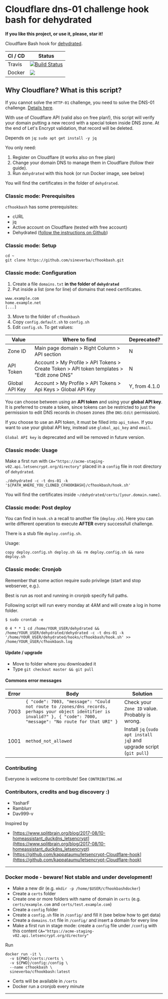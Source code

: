 Cloudflare dns-01 challenge hook bash for dehydrated
====================================================

**If you like this project, or use it, please, star it!**

Cloudflare Bash hook for [dehydrated](https://github.com/lukas2511/dehydrated).

| CI / CD | Status |
| ------- | ------ |
| Travis  | [![Build Status](https://travis-ci.com/sineverba/cfhookbash.svg?branch=master)](https://travis-ci.com/sineverba/cfhookbash) |
| Docker  | [![](https://images.microbadger.com/badges/image/sineverba/cfhookbash.svg)](https://microbadger.com/images/sineverba/cfhookbash "Get your own image badge on microbadger.com") |

## Why Cloudflare? What is this script?

If you cannot solve the `HTTP-01` challenge, you need to solve the DNS-01 challenge. [Details here](https://letsencrypt.org/docs/challenge-types/).

With use of Cloudflare API (valid also on free plan!), this script will verify your domain putting a new record with a special token inside DNS zone.
At the end of Let's Encrypt validation, that record will be deleted.

Depends on `jq`: `sudo apt get install -y jq`

You only need:

1. Register on Cloudflare (it works also on free plan)
2. Change your domain DNS to manage them in Cloudflare (follow their guide).
3. Run `dehydrated` with this hook (or run Docker image, see below)

You will find the certificates in the folder of `dehydrated`.



### Classic mode: Prerequisites

`cfhookbash` has some prerequisites:

+ cURL
+ jq
+ Active account on Cloudflare (tested with free account)
+ Dehydrated ([follow the instructions on Github](https://github.com/dehydrated-io/dehydrated))

### Classic mode: Setup

``` shell
cd ~
git clone https://github.com/sineverba/cfhookbash.git
```


### Classic mode: Configuration

1. Create a file `domains.txt` **in the folder of `dehydrated`**
2. Put inside a list (one for line) of domains that need certificates.

``` shell
www.example.com
home.example.net
[...]
```
3. Move to the folder of `cfhookbash`
3. Copy `config.default.sh` to `config.sh`
4. Edit `config.sh`. To get values:

| Value          | Where to find | Deprecated? |
| -------------- | ------------- | ----------- |
| Zone ID        | Main page domain > Right Column > API section | N |
| API Token      | Account > My Profile > API Tokens > Create Token > API token templates > "Edit zone DNS" | N |
| Global API Key | Account > My Profile > API Tokens > Api Keys > Global API Key | Y, from 4.1.0  |

You can choose between using an **API token** and using your **global API key**. It is preferred to create a token, since tokens can be restricted to just the permission to edit DNS records in chosen zones (the `DNS:Edit` permission).

If you choose to use an API token, it must be filled into `api_token`. If you want to use your global API key, instead use `global_api_key` and `email`.

`Global API key` is deprecated and will be removed in future version.

### Classic mode: Usage

Make a first run with `CA="https://acme-staging-v02.api.letsencrypt.org/directory"` placed in a `config` file in root directory of `dehydrated`.

``` shell
./dehydrated -c -t dns-01 -k '${PATH_WHERE_YOU_CLONED_CFHOOKBASH}/cfhookbash/hook.sh'
```

You will find the certificates inside `~/dehydrated/certs/[your.domain.name]`.

### Classic mode: Post deploy
You can find in `hook.sh` a recall to another file (`deploy.sh`).
Here you can write different operation to execute **AFTER** every successfull challenge.

There is a stub file `deploy.config.sh`.

Usage:

``` shell
copy deploy.config.sh deploy.sh && rm deploy.config.sh && nano deploy.sh
```

### Classic mode: Cronjob

Remember that some action require sudo privilege (start and stop webserver, e.g.).

Best is run as root and running in cronjob specify full paths.

Following script will run every monday at 4AM and will create a log in home folder.

`$ sudo crontab -e`

``` shell
0 4 * * 1 cd /home/YOUR_USER/dehydrated && /home/YOUR_USER/dehydrated/dehydrated -c -t dns-01 -k '/home/YOUR_USER/dehydrated/hooks/cfhookbash/hook.sh' >> /home/YOUR_USER/cfhookbash.log
```

#### Update / upgrade
+ Move to folder where you downloaded it
+ Type `git checkout master && git pull`

#### Commons error messages

| Error | Body | Solution |
| ----- | ---- | -------- |
| 7003  | `{ "code": 7003, "message": "Could not route to /zones/dns_records, perhaps your object identifier is invalid?" }, { "code": 7000, "message": "No route for that URI" }` | Check your `Zone ID` value. Probably is wrong.
| 1001  | `method_not_allowed` | Install `jq` (`sudo apt install jq`) and upgrade script (`git pull`) |

### Contributing
Everyone is welcome to contribute! See `CONTRIBUTING.md`

### Contributors, credits and bug discovery :)

+ YasharF
+ Ramblurr
+ Dav999-v

Inspired by
+ [https://www.splitbrain.org/blog/2017-08/10-homeassistant_duckdns_letsencrypt](https://www.splitbrain.org/blog/2017-08/10-homeassistant_duckdns_letsencrypt)
+ [https://github.com/kappataumu/letsencrypt-Cloudflare-hook](https://github.com/kappataumu/letsencrypt-Cloudflare-hook)

----------------------------------------------------

### Docker mode - beware! Not stable and under development!
+ Make a new dir (e.g. `mkdir -p /home/$USER/cfhookbashdocker`)
+ Create a `certs` folder
+ Create one or more folders with name of domain in `certs` (e.g. `certs/example.com` and `certs/test.example.com`)
+ Create a `config` folder
+ Create a `config.sh` file in `/config/` and fill it (see below how to get data)
+ Create a `domains.txt` file in `/config/` and insert a domain for every line
+ Make a first run in stage mode: create a `config` file under `/config` with this content `CA="https://acme-staging-v02.api.letsencrypt.org/directory"`

Run

``` shell
docker run -it \
  -v ${PWD}/certs:/certs \
  -v ${PWD}/config:/config \
  --name cfhookbash \
  sineverba/cfhookbash:latest
```

+ Certs will be available in `/certs`
+ Docker run a cronjob every minute

-------------------------------------------------------
